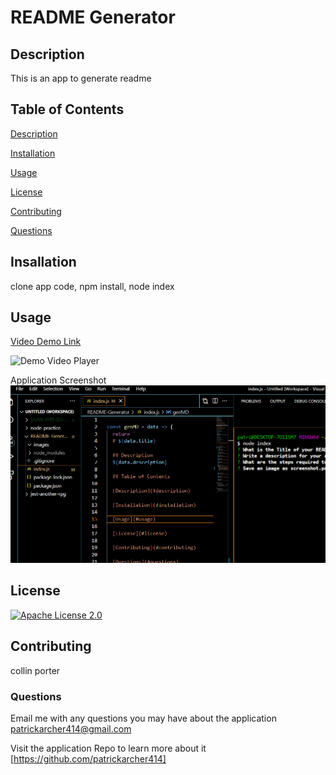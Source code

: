 
  # README Generator

  ## Description
  This is an app to generate readme
  
  ## Table of Contents

  [Description](#description)

  [Installation](#installation)

  [Usage](#usage)

  [License](#license)

  [Contributing](#contributing)

  [Questions](#questions)
 
  ## Insallation

  clone app code, npm install, node index
  
  ## Usage

  [Video Demo Link](https://drive.google.com/file/d/1YfGA9h0UWar3gTnz_NnDnDoQSRUwQ95q/view)

  ![Demo Video Player](https://drive.google.com/file/d/1YfGA9h0UWar3gTnz_NnDnDoQSRUwQ95q/preview)
  
  Application Screenshot
  ![commandline app in use](images/screenshot.png)
  
  ## License

  [![Apache License 2.0](https://img.shields.io/badge/License-Apache_2.0-blue.svg)](https://opensource.org/licenses/Apache-2.0)
  
  ## Contributing

  collin porter
  
  ### Questions

  Email me with any questions you may have about the application<a href='mailto:patrickarcher414@gmail.com'> patrickarcher414@gmail.com</a>
  
  Visit the application Repo to learn more about it [https://github.com/patrickarcher414]
